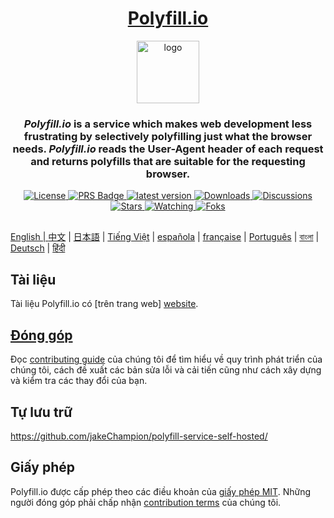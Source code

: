 
<div align="center">
  <h1><a href="https://polyfill.io">Polyfill.io</a></h1>

  <a href="https://polyfill.io"><img height="100px" alt="logo" src="https://polyfill.io/img/logo.svg"/></a>
  
  <h3><em>Polyfill.io</em> is a service which makes web development less frustrating by selectively polyfilling just what the browser needs. <em>Polyfill.io</em> reads the User-Agent header of each request and returns polyfills that are suitable for the requesting browser.</h3> 
<div>

  <a href="./LICENSE.md">
    <img src="https://img.shields.io/github/license/polyfillpolyfill/polyfill-service?logo=github" alt="License" />
  </a>
  <a href=".github/CONTRIBUTING.md">
    <img src="https://img.shields.io/badge/PRs-welcome-brightgreen.svg" alt="PRS Badge" />
  </a> 
  <a href="https://github.com/polyfillpolyfill/polyfill-service/releases">
    <img src="https://img.shields.io/github/v/release/polyfillpolyfill/polyfill-service?logo=github" alt="latest version" />
  </a>
  <a href="https://github.com/polyfillpolyfill/polyfill-service/releases">
    <img src="https://img.shields.io/github/downloads/polyfillpolyfill/polyfill-service/total?logo=github&color=239F7AEA" alt="Downloads" />
  </a>
  <a href="https://github.com/polyfillpolyfill/polyfill-service/releases">
    <img src="https://img.shields.io/github/discussions/polyfillpolyfill/polyfill-service?logo=github&color=23ED8936" alt="Discussions" />
  </a>
  <a href="https://github.com/polyfillpolyfill/polyfill-service/stargazers">
    <img src="https://img.shields.io/github/stars/polyfillpolyfill/polyfill-service?style=plastic&logo=github&color=%23FFAC2D" alt="Stars" />
  </a>
  <a href="https://github.com/polyfillpolyfill/polyfill-service/watchers">
    <img src="https://img.shields.io/github/watchers/polyfillpolyfill/polyfill-service?style=plastic&logo=github&color=%231C1C1C" alt="Watching" />
  </a>
  <a href="https://github.com/polyfillpolyfill/polyfill-service/forks">
    <img src="https://img.shields.io/github/forks/polyfillpolyfill/polyfill-service?style=plastic&logo=github&color=%236C6C6C" alt="Foks" />
    
</div>
</div>

##

English | [中文](./README_cn.md) | [日本語](./README_ja.md) | [Tiếng Việt](./README_vt.md) | [española](./README_es.md) | [française](./README_fr.md) | [Português](./README_pt.md) | [বাংলা](./README_bn.md) | [Deutsch](./README_de.md) | [हिंदी](./README_hi.md)

## Tài liệu

Tài liệu Polyfill.io có [trên trang web] [website].


## [Đóng góp][contributing guide]

Đọc [contributing guide] của chúng tôi để tìm hiểu về quy trình phát triển của chúng tôi, cách đề xuất các bản sửa lỗi và cải tiến cũng như cách xây dựng và kiểm tra các thay đổi của bạn.

## Tự lưu trữ

<https://github.com/jakeChampion/polyfill-service-self-hosted/>


## Giấy phép

Polyfill.io được cấp phép theo các điều khoản của [giấy phép MIT][license]. Những người đóng góp phải chấp nhận [contribution terms] của chúng tôi.

[contributing guide]: ./.github/CONTRIBUTING.md
[contribution terms]: ./.github/contribution_licence_agreement.md
[license]: ./LICENSE.md
[license-badge]: https://img.shields.io/badge/license-MIT-blue.svg
[pull-requests-badge]: https://img.shields.io/badge/PRs-welcome-brightgreen.svg
[website]: https://polyfill.io
